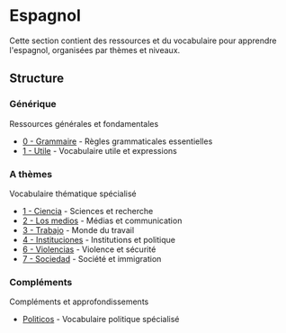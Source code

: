 # Espagnol

Cette section contient des ressources et du vocabulaire pour apprendre l'espagnol, organisées par thèmes et niveaux.

## Structure

### Générique

Ressources générales et fondamentales

- [0 - Grammaire](Generic/0%20-%20Grammaire.md) - Règles grammaticales essentielles
- [1 - Utile](Generic/1%20-%20Utile.md) - Vocabulaire utile et expressions

### A thèmes

Vocabulaire thématique spécialisé

- [1 - Ciencia](Themed/1%20-%20Ciencia.md) - Sciences et recherche
- [2 - Los medios](Themed/2%20-%20Los%20medios.md) - Médias et communication
- [3 - Trabajo](Themed/3%20-%20Trabajo.md) - Monde du travail
- [4 - Instituciones](Themed/4%20-%20Instituciones.md) - Institutions et politique
- [6 - Violencias](Themed/6%20-%20Violencias.md) - Violence et sécurité
- [7 - Sociedad](Themed/7%20-%20Sociedad.md) - Société et immigration

### Compléments

Compléments et approfondissements

- [Politicos](Complements/Politicos.md) - Vocabulaire politique spécialisé

